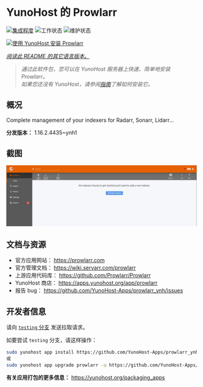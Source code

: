<!--
注意：此 README 由 <https://github.com/YunoHost/apps/tree/master/tools/readme_generator> 自动生成
请勿手动编辑。
-->

# YunoHost 的 Prowlarr

[![集成程度](https://dash.yunohost.org/integration/prowlarr.svg)](https://dash.yunohost.org/appci/app/prowlarr) ![工作状态](https://ci-apps.yunohost.org/ci/badges/prowlarr.status.svg) ![维护状态](https://ci-apps.yunohost.org/ci/badges/prowlarr.maintain.svg)

[![使用 YunoHost 安装 Prowlarr](https://install-app.yunohost.org/install-with-yunohost.svg)](https://install-app.yunohost.org/?app=prowlarr)

*[阅读此 README 的其它语言版本。](./ALL_README.md)*

> *通过此软件包，您可以在 YunoHost 服务器上快速、简单地安装 Prowlarr。*  
> *如果您还没有 YunoHost，请参阅[指南](https://yunohost.org/install)了解如何安装它。*

## 概况

Complete management of your indexers for Radarr, Sonarr, Lidarr...

**分发版本：** 1.16.2.4435~ynh1

## 截图

![Prowlarr 的截图](./doc/screenshots/screenshot.jpg)

## 文档与资源

- 官方应用网站： <https://prowlarr.com>
- 官方管理文档： <https://wiki.servarr.com/prowlarr>
- 上游应用代码库： <https://github.com/Prowlarr/Prowlarr>
- YunoHost 商店： <https://apps.yunohost.org/app/prowlarr>
- 报告 bug： <https://github.com/YunoHost-Apps/prowlarr_ynh/issues>

## 开发者信息

请向 [`testing` 分支](https://github.com/YunoHost-Apps/prowlarr_ynh/tree/testing) 发送拉取请求。

如要尝试 `testing` 分支，请这样操作：

```bash
sudo yunohost app install https://github.com/YunoHost-Apps/prowlarr_ynh/tree/testing --debug
或
sudo yunohost app upgrade prowlarr -u https://github.com/YunoHost-Apps/prowlarr_ynh/tree/testing --debug
```

**有关应用打包的更多信息：** <https://yunohost.org/packaging_apps>
